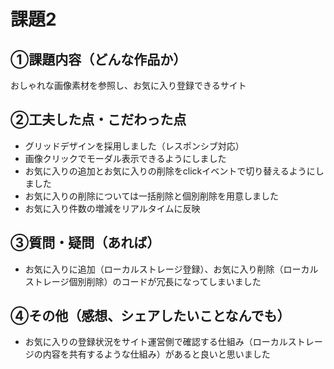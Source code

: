 # 課題2
## ①課題内容（どんな作品か）
おしゃれな画像素材を参照し、お気に入り登録できるサイト

## ②工夫した点・こだわった点
- グリッドデザインを採用しました（レスポンシブ対応）
- 画像クリックでモーダル表示できるようにしました
- お気に入りの追加とお気に入りの削除をclickイベントで切り替えるようにしました
- お気に入りの削除については一括削除と個別削除を用意しました
- お気に入り件数の増減をリアルタイムに反映

## ③質問・疑問（あれば）
- お気に入りに追加（ローカルストレージ登録）、お気に入り削除（ローカルストレージ個別削除）のコードが冗長になってしまいました

## ④その他（感想、シェアしたいことなんでも）
- お気に入りの登録状況をサイト運営側で確認する仕組み（ローカルストレージの内容を共有するような仕組み）があると良いと思いました